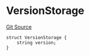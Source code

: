 # VersionStorage
[Git Source](https://github.com/thrackle-io/tron/blob/9006c7893599df6faee125cfb638dc80c156ce12/src/protocol/diamond/VersionFacetLib.sol)


```solidity
struct VersionStorage {
    string version;
}
```

